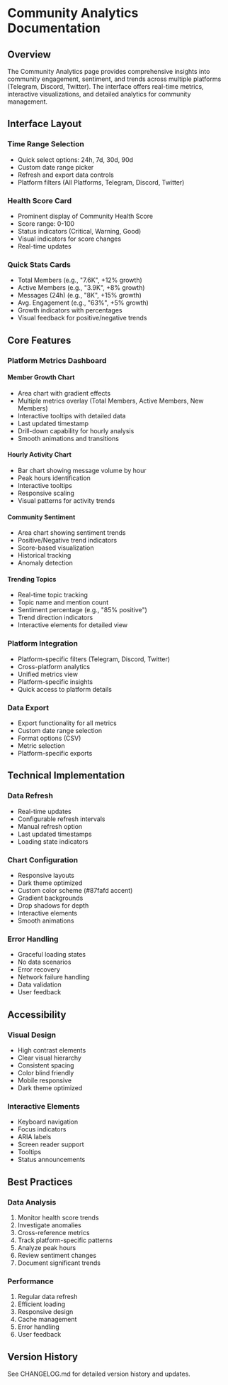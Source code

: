 # Community Analytics Documentation

## Overview

The Community Analytics page provides comprehensive insights into community engagement, sentiment, and trends across multiple platforms (Telegram, Discord, Twitter). The interface offers real-time metrics, interactive visualizations, and detailed analytics for community management.

## Interface Layout

### Time Range Selection

- Quick select options: 24h, 7d, 30d, 90d
- Custom date range picker
- Refresh and export data controls
- Platform filters (All Platforms, Telegram, Discord, Twitter)

### Health Score Card

- Prominent display of Community Health Score
- Score range: 0-100
- Status indicators (Critical, Warning, Good)
- Visual indicators for score changes
- Real-time updates

### Quick Stats Cards

- Total Members (e.g., "7.6K", +12% growth)
- Active Members (e.g., "3.9K", +8% growth)
- Messages (24h) (e.g., "8K", +15% growth)
- Avg. Engagement (e.g., "63%", +5% growth)
- Growth indicators with percentages
- Visual feedback for positive/negative trends

## Core Features

### Platform Metrics Dashboard

#### Member Growth Chart

- Area chart with gradient effects
- Multiple metrics overlay (Total Members, Active Members, New Members)
- Interactive tooltips with detailed data
- Last updated timestamp
- Drill-down capability for hourly analysis
- Smooth animations and transitions

#### Hourly Activity Chart

- Bar chart showing message volume by hour
- Peak hours identification
- Interactive tooltips
- Responsive scaling
- Visual patterns for activity trends

#### Community Sentiment

- Area chart showing sentiment trends
- Positive/Negative trend indicators
- Score-based visualization
- Historical tracking
- Anomaly detection

#### Trending Topics

- Real-time topic tracking
- Topic name and mention count
- Sentiment percentage (e.g., "85% positive")
- Trend direction indicators
- Interactive elements for detailed view

### Platform Integration

- Platform-specific filters (Telegram, Discord, Twitter)
- Cross-platform analytics
- Unified metrics view
- Platform-specific insights
- Quick access to platform details

### Data Export

- Export functionality for all metrics
- Custom date range selection
- Format options (CSV)
- Metric selection
- Platform-specific exports

## Technical Implementation

### Data Refresh

- Real-time updates
- Configurable refresh intervals
- Manual refresh option
- Last updated timestamps
- Loading state indicators

### Chart Configuration

- Responsive layouts
- Dark theme optimized
- Custom color scheme (#87fafd accent)
- Gradient backgrounds
- Drop shadows for depth
- Interactive elements
- Smooth animations

### Error Handling

- Graceful loading states
- No data scenarios
- Error recovery
- Network failure handling
- Data validation
- User feedback

## Accessibility

### Visual Design

- High contrast elements
- Clear visual hierarchy
- Consistent spacing
- Color blind friendly
- Mobile responsive
- Dark theme optimized

### Interactive Elements

- Keyboard navigation
- Focus indicators
- ARIA labels
- Screen reader support
- Tooltips
- Status announcements

## Best Practices

### Data Analysis

1. Monitor health score trends
2. Investigate anomalies
3. Cross-reference metrics
4. Track platform-specific patterns
5. Analyze peak hours
6. Review sentiment changes
7. Document significant trends

### Performance

1. Regular data refresh
2. Efficient loading
3. Responsive design
4. Cache management
5. Error handling
6. User feedback

## Version History

See CHANGELOG.md for detailed version history and updates.
